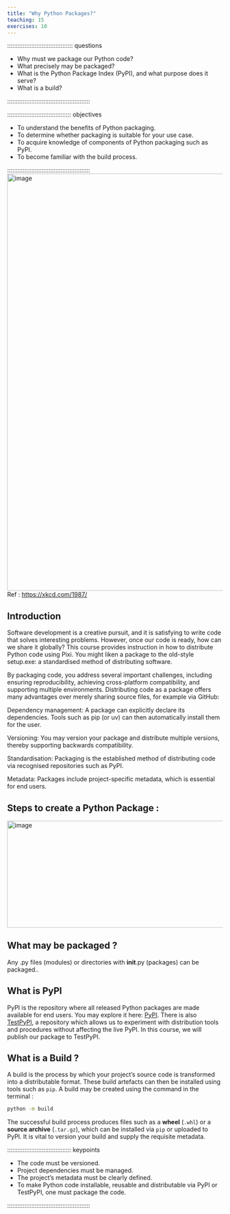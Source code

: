 ```yaml
---
title: "Why Python Packages?"
teaching: 15
exercises: 10
---
```


:::::::::::::::::::::::::::::::::::::: questions

- Why must we package our Python code?
- What precisely may be packaged?
- What is the Python Package Index (PyPI), and what purpose does it serve?
- What is a build?

::::::::::::::::::::::::::::::::::::::::::::::::

::::::::::::::::::::::::::::::::::::: objectives

- To understand the benefits of Python packaging.
- To determine whether packaging is suitable for your use case.
- To acquire knowledge of components of Python packaging such as PyPI.
- To become familiar with the build process.

::::::::::::::::::::::::::::::::::::::::::::::::
<img width="983" height="974" alt="image" src="https://github.com/user-attachments/assets/5df6c1a0-bee9-4b38-99e3-725ada1b5d3c" />
 Ref : https://xkcd.com/1987/

 
## Introduction
Software development is a creative pursuit, and it is satisfying to write code that solves interesting problems. However, once our code is ready, how can we share it globally? This course provides instruction in how to distribute Python code using Pixi. You might liken a package to the old-style setup.exe: a standardised method of distributing software.

By packaging code, you address several important challenges, including ensuring reproducibility, achieving cross-platform compatibility, and supporting multiple environments. Distributing code as a package offers many advantages over merely sharing source files, for example via GitHub:

Dependency management: A package can explicitly declare its dependencies. Tools such as pip (or uv) can then automatically install them for the user.

Versioning: You may version your package and distribute multiple versions, thereby supporting backwards compatibility.

Standardisation: Packaging is the established method of distributing code via recognised repositories such as PyPI.

Metadata: Packages include project-specific metadata, which is essential for end users.

## Steps to create a Python Package :
<img width="1298" height="250" alt="image" src="https://github.com/user-attachments/assets/be6f94ec-599b-4a1e-bd5b-63c2dfad720c" />


  ## What may be packaged ?

  Any .py files (modules) or directories with __init__.py (packages) can be packaged..

  ## What is PyPI

  PyPI is the repository where all released Python packages are made available for end users. You may explore it here: [PyPI](https://pypi.org/). 
There is also [TestPyPI](https://test.pypi.org/), a repository which allows us to experiment with distribution tools and procedures without affecting the live PyPI. In this course, we will publish our package to TestPyPI.

  ## What is a Build ?

  A build is the process by which your project’s source code is transformed into a distributable format. These build artefacts can then be installed using tools such as `pip`.
 A build may be created using the command in the terminal : 
 ```bash
python -m build
```
 The successful build process produces files such as a **wheel** (`.whl`) or a **source archive** (`.tar.gz`), which can be installed via `pip` or uploaded to PyPI. It is vital to version your build and supply the requisite metadata.

::::::::::::::::::::::::::::::::::::: keypoints

- The code must be versioned.
- Project dependencies must be managed.
- The project’s metadata must be clearly defined.
- To make Python code installable, reusable and distributable via PyPI or TestPyPI, one must package the code.

::::::::::::::::::::::::::::::::::::::::::::::::
